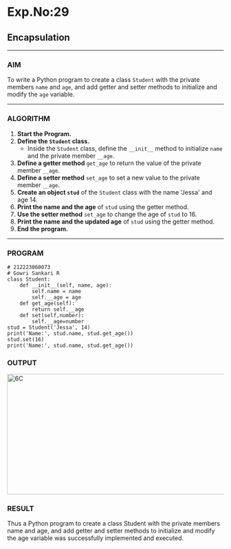 # Exp.No:29  
## Encapsulation

---

### AIM  
To write a Python program to create a class `Student` with the private members `name` and `age`, and add getter and setter methods to initialize and modify the `age` variable.

---

### ALGORITHM

1. **Start the Program.**
2. **Define the `Student` class.**
   - Inside the `Student` class, define the `__init__` method to initialize `name` and the private member `__age`.
3. **Define a getter method** `get_age` to return the value of the private member `__age`.
4. **Define a setter method** `set_age` to set a new value to the private member `__age`.
5. **Create an object `stud`** of the `Student` class with the name 'Jessa' and age 14.
6. **Print the name and the age** of `stud` using the getter method.
7. **Use the setter method** `set_age` to change the age of `stud` to 16.
8. **Print the name and the updated age** of `stud` using the getter method.
9. **End the program.**

---

### PROGRAM

```
# 212223060073
# Gowri Sankari R
class Student:
    def __init__(self, name, age):
        self.name = name
        self.__age = age
    def get_age(self):
        return self.__age
    def set(self,number):
        self.__age=number
stud = Student('Jessa', 14)
print('Name:', stud.name, stud.get_age())
stud.set(16)
print('Name:', stud.name, stud.get_age())
```

### OUTPUT
<img width="1176" height="280" alt="6C" src="https://github.com/user-attachments/assets/97ef7543-bea7-4e17-a224-1d83ceccfcc5" />


### RESULT
Thus a Python program to create a class Student with the private members name and age, and add getter and setter methods to initialize and modify the age variable was successfully implemented and executed.

